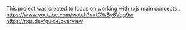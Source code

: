 
This project was created to focus on working with rxjs main concepts..
https://www.youtube.com/watch?v=tGWBy6Vqq9w
https://rxjs.dev/guide/overview

